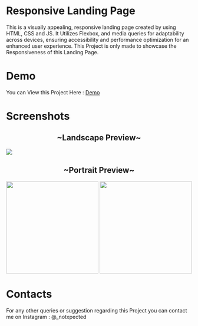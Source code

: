 # Responsive Landing Page
This is a visually appealing, responsive landing page created by using HTML, CSS and JS. It Utilizes Flexbox, and media queries for adaptability across devices, ensuring accessibility and performance optimization for an enhanced user experience. This Project is only made to showcase the Responsiveness of this Landing Page.

# Demo
You can View this Project Here : <a href="https://raj2027.github.io/WebPage/"> Demo </a>

# Screenshots
<h2 align="center" >~Landscape Preview~</h2>

<img src="https://github.com/user-attachments/assets/b3d10b68-cba0-451d-99b1-f95420f26343">

<h2 align="center" >~Portrait Preview~</h2>
<img src="https://github.com/user-attachments/assets/5fd73160-eddc-414b-b0aa-6f35bd4456c4" width="250px">
<img src="https://github.com/user-attachments/assets/c38b03d1-ad23-47c7-87ca-30e68554884e"  align="right" width="250px">

# Contacts
For any other queries or suggestion regarding this Project you can contact me on Instagram : @_notxpected

